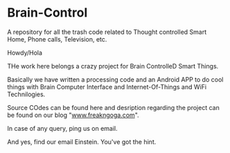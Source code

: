Brain-Control
=============

A repository for all the trash code related to Thought controlled Smart Home, Phone calls, Television, etc.

Howdy/Hola

THe work here belongs a crazy project for Brain ControlleD Smart Things.

Basically we have written a processing code and an Android APP to do cool things with Brain Computer Interface and Internet-Of-Things and WiFi Technilogies.

Source COdes can be found here and desription regarding the project can be found on our blog "www.freakngoga.com".

In case of any query, ping us on email.

And yes, find our email Einstein. You've got the hint.

